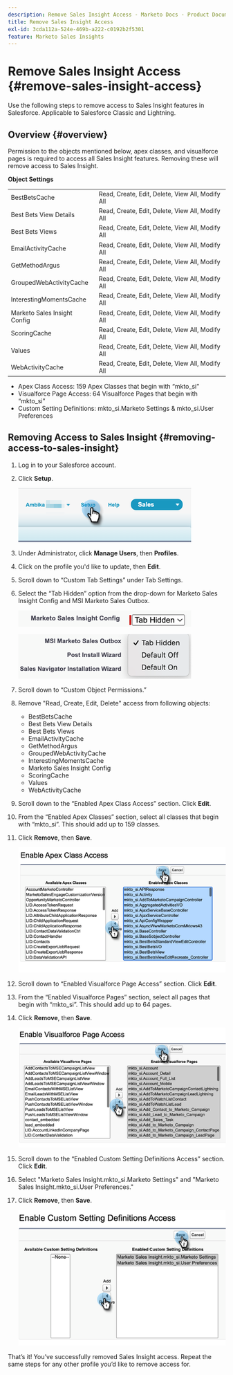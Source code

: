 ```yaml
---
description: Remove Sales Insight Access - Marketo Docs - Product Documentation
title: Remove Sales Insight Access
exl-id: 3cda112a-524e-469b-a222-c0192b2f5301
feature: Marketo Sales Insights
---
```

# Remove Sales Insight Access {#remove-sales-insight-access}

Use the following steps to remove access to Sales Insight features in Salesforce. Applicable to Salesforce Classic and Lightning.

## Overview {#overview}

Permission to the objects mentioned below, apex classes, and visualforce pages is required to access all Sales Insight features. Removing these will remove access to Sales Insight.

**Object Settings**

<table> 
 <tbody> 
 <tr> 
   <td>BestBetsCache</td> 
   <td>Read, Create, Edit, Delete, View All, Modify All</td> 
  </tr> 
  <tr> 
   <td>Best Bets View Details</td> 
   <td>Read, Create, Edit, Delete, View All, Modify All</td> 
  </tr> 
  <tr> 
   <td>Best Bets Views</td> 
   <td>Read, Create, Edit, Delete, View All, Modify All</td> 
  </tr> 
  <tr> 
   <td>EmailActivityCache</td> 
   <td>Read, Create, Edit, Delete, View All, Modify All</td> 
  </tr> 
  <tr> 
   <td>GetMethodArgus</td> 
   <td>Read, Create, Edit, Delete, View All, Modify All</td> 
  </tr> 
  <tr> 
   <td>GroupedWebActivityCache</td> 
   <td>Read, Create, Edit, Delete, View All, Modify All</td> 
  </tr> 
  <tr> 
   <td>InterestingMomentsCache</td> 
   <td>Read, Create, Edit, Delete, View All, Modify All</td> 
  </tr> 
  <tr> 
   <td>Marketo Sales Insight Config</td> 
   <td>Read, Create, Edit, Delete, View All, Modify All</td> 
  </tr> 
  <tr> 
   <td>ScoringCache</td> 
   <td>Read, Create, Edit, Delete, View All, Modify All</td> 
  </tr> 
  <tr> 
   <td>Values</td> 
   <td>Read, Create, Edit, Delete, View All, Modify All</td> 
  </tr> 
  <tr> 
   <td>WebActivityCache</td> 
   <td>Read, Create, Edit, Delete, View All, Modify All</td> 
  </tr> 
 </tbody> 
</table>

* Apex Class Access: 159 Apex Classes that begin with “mkto_si”
* Visualforce Page Access: 64 Visualforce Pages that begin with “mkto_si”
* Custom Setting Definitions: mkto_si.Marketo Settings & mkto_si.User Preferences

## Removing Access to Sales Insight {#removing-access-to-sales-insight}

1. Log in to your Salesforce account.

1. Click **Setup**.

   ![](assets/remove-sales-insight-access-1.png)

1. Under Administrator, click **Manage Users**, then **Profiles**.

1. Click on the profile you'd like to update, then **Edit**.

1. Scroll down to “Custom Tab Settings” under Tab Settings.

1. Select the “Tab Hidden” option from the drop-down for Marketo Sales Insight Config and MSI Marketo Sales Outbox.

   ![](assets/remove-sales-insight-access-2.png)

   ![](assets/remove-sales-insight-access-3.png)

1. Scroll down to “Custom Object Permissions.”

1. Remove "Read, Create, Edit, Delete" access from following objects:

   * BestBetsCache
   * Best Bets View Details
   * Best Bets Views
   * EmailActivityCache
   * GetMethodArgus
   * GroupedWebActivityCache
   * InterestingMomentsCache
   * Marketo Sales Insight Config
   * ScoringCache
   * Values
   * WebActivityCache

1. Scroll down to the “Enabled Apex Class Access” section. Click **Edit**.

1. From the “Enabled Apex Classes” section, select all classes that begin with “mkto_si”. This should add up to 159 classes.  

1. Click **Remove**, then **Save**.

   ![](assets/remove-sales-insight-access-4.png)

1. Scroll down to “Enabled Visualforce Page Access” section. Click **Edit**.

1. From the “Enabled Visualforce Pages” section, select all pages that begin with “mkto_si”. This should add up to 64 pages.  

1. Click **Remove**, then **Save**.

   ![](assets/remove-sales-insight-access-5.png)

1. Scroll down to the “Enabled Custom Setting Definitions Access” section. Click **Edit**.

1. Select "Marketo Sales Insight.mkto_si.Marketo Settings" and "Marketo Sales Insight.mkto_si.User Preferences."  

1. Click **Remove**, then **Save**.

   ![](assets/remove-sales-insight-access-6.png)

That’s it! You’ve successfully removed Sales Insight access. Repeat the same steps for any other profile you’d like to remove access for.
